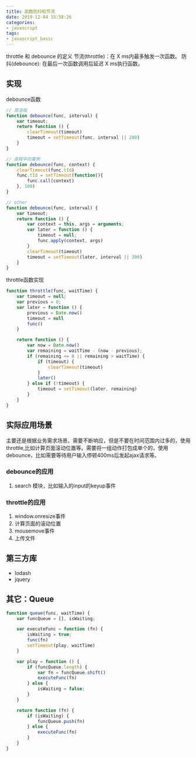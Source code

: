 ```yaml
---
title: 函数防抖和节流
date: 2019-12-04 15:58:26
categories:
- javascript
tags:
- javascript_basic
---
```


throttle 和 debounce 的定义
节流(throttle)：在 X ms内最多触发一次函数。
防抖(debounce): 在最后一次函数调用后延迟 X ms执行函数。

## 实现

debounce函数

```javascript
// 简洁版
function debounce(func, interval) {
    var timeout;
    return function () {
        clearTimeout(timeout)
        timeout = setTimeout(func, interval || 200)
    }
}

// 高程中的案例
function debounce(func, context) {
    clearTimeout(func.tId)
    func.tId = setTimeout(function(){
        func.call(context)
    }, 100)
}

// other
function debounce(func, interval) {
    var timeout;
    return function () {
        var context = this, args = arguments;
        var later = function () {
            timeout = null;
            func.apply(context, args)
        }
        clearTimeout(timeout)
        timeout = setTimeout(later, interval || 200)
    }
}
```

throttle函数实现

```javascript
function throttle(func, waitTime) {
    var timeout = null;
    var previous = 0;
    var later = function () {
        previous = Date.now()
        timeout = null
        func()
    }

    return function () {
        var now = Date.now()
        var remaining = waitTime - (now - previous);
        if (remaining <= 0 || remaining > waitTime) {
            if (timeout) {
                clearTimeout(timeout)
            }
            later()
        } else if (!timeout) {
            timeout = setTimeout(later, remaining)
        }
    }
}
```

## 实际应用场景

主要还是根据业务需求场景。需要不断响应，但是不要在时间范围内过多的，使用throttle,比如计算页面滚动位置等。需要将一组动作打包成单个的，使用 debounce，比如需要等待用户输入停顿400ms后发起ajax请求等。

### debounce的应用

1. search 模块，比如输入的input的keyup事件

### throttle的应用

1. window.onresize事件
2. 计算页面的滚动位置
3. mousemove事件
4. 上传文件

## 第三方库

- lodash
- jquery

## 其它：Queue

```javascript
function queue(func, waitTime) {
    var funcQueue = [], isWaiting;

    var executeFunc = function (fn) {
        isWaiting = true;
        func(fn)
        setTimeout(play, waitTime)
    }

    var play = function () {
        if (funcQueue.length) {
            var fn = funcQueue.shift()
            executeFunc(fn)
        } else {
            isWaiting = false;
        }
    }

    return function (fn) {
        if (isWaiting) {
            funcQueue.push(fn)
        } else {
            executeFunc(fn)
        }
    }
}
```
